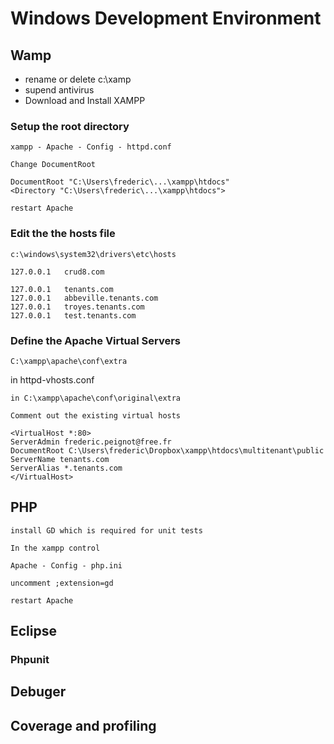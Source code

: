 # Windows Development Environment

## Wamp

* rename or delete c:\xamp
* supend antivirus
* Download and Install XAMPP

### Setup the root directory

	xampp - Apache - Config - httpd.conf
	
	Change DocumentRoot
	
	DocumentRoot "C:\Users\frederic\...\xampp\htdocs"
	<Directory "C:\Users\frederic\...\xampp\htdocs">
	
	restart Apache

### Edit the the hosts file

	c:\windows\system32\drivers\etc\hosts
	
	127.0.0.1	crud8.com

	127.0.0.1	tenants.com
	127.0.0.1	abbeville.tenants.com
	127.0.0.1	troyes.tenants.com
	127.0.0.1	test.tenants.com

### Define the Apache Virtual Servers

	C:\xampp\apache\conf\extra
	
in httpd-vhosts.conf

	in C:\xampp\apache\conf\original\extra
	
	Comment out the existing virtual hosts

	<VirtualHost *:80>
	ServerAdmin frederic.peignot@free.fr
	DocumentRoot C:\Users\frederic\Dropbox\xampp\htdocs\multitenant\public
	ServerName tenants.com
	ServerAlias *.tenants.com
	</VirtualHost>

## PHP

	install GD which is required for unit tests
	
	In the xampp control
	
	Apache - Config - php.ini
	
	uncomment ;extension=gd
	
	restart Apache
	
	
	
## Eclipse


### Phpunit

## Debuger

## Coverage and profiling